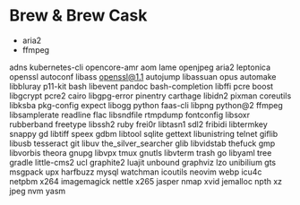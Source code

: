 # Brew & Brew Cask
- aria2
- ffmpeg

adns			kubernetes-cli		opencore-amr
aom			lame			openjpeg
aria2			leptonica		openssl
autoconf		libass			openssl@1.1
autojump		libassuan		opus
automake		libbluray		p11-kit
bash			libevent		pandoc
bash-completion		libffi			pcre
boost			libgcrypt		pcre2
cairo			libgpg-error		pinentry
carthage		libidn2			pixman
coreutils		libksba			pkg-config
expect			libogg			python
faas-cli		libpng			python@2
ffmpeg			libsamplerate		readline
flac			libsndfile		rtmpdump
fontconfig		libsoxr			rubberband
freetype		libssh2			ruby
frei0r			libtasn1		sdl2
fribidi			libtermkey		snappy
gd			libtiff			speex
gdbm			libtool			sqlite
gettext			libunistring		telnet
giflib			libusb			tesseract
git			libuv			the_silver_searcher
glib			libvidstab		thefuck
gmp			libvorbis		theora
gnupg			libvpx			tmux
gnutls			libvterm		trash
go			libyaml			tree
gradle			little-cms2		ucl
graphite2		luajit			unbound
graphviz		lzo			unibilium
gts			msgpack			upx
harfbuzz		mysql			watchman
icoutils		neovim			webp
icu4c			netpbm			x264
imagemagick		nettle			x265
jasper			nmap			xvid
jemalloc		npth			xz
jpeg			nvm			yasm


